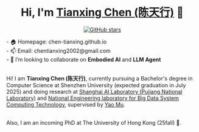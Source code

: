 <h1 align="center">Hi, I'm <a href="https://chen-tianxing.github.io/">Tianxing Chen (陈天行)</a> 👋 </h1>
<p align="center">
  <a href="github.com/chen-tianxing">
    <img src="https://img.shields.io/github/stars/chen-tianxing?style=social" alt="GitHub stars">
  </a>
</p>
- 🏠 Homepage: chen-tianxing.github.io<br>
- 📫 Email: chentianxing2002@gmail.com<br>
- 🤝 I’m looking to collaborate on <strong>Embodied AI</strong> and <strong>LLM Agent</strong><br><br>

Hi! I am <strong>Tianxing Chen (陈天行)</strong>, currently pursuing a Bachelor's degree in Computer Science at Shenzhen University (expected graduation in July 2025) and doing research at <a href="https://www.shlab.org.cn/"> Shanghai AI Laboratory (Pujiang National Laboratory)</a> and <a href="https://bdsc.szu.edu.cn/home">National Engineering laboratory for Big Data System Computing Technology</a>, supervised by <a href="https://yaomarkmu.github.io/">Yao Mu</a>. <br><br>

Also, I am an incoming PhD at The University of Hong Kong (25fall) 🌹. 




